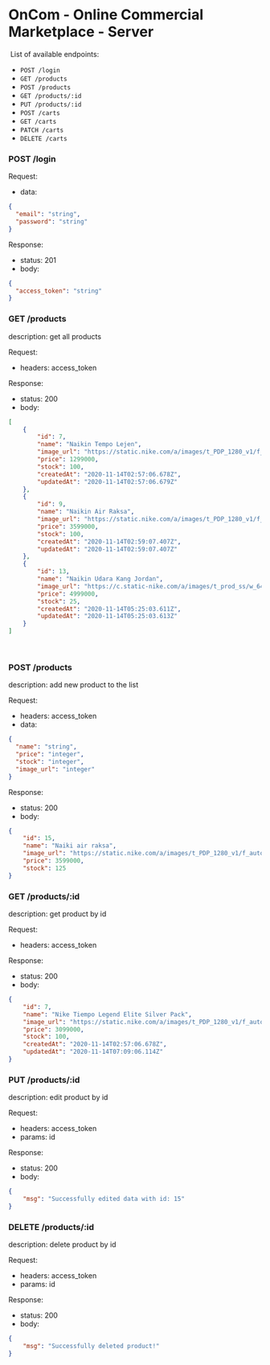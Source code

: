 # OnCom - Online Commercial Marketplace - Server

​
List of available endpoints:
​
- `POST /login`
- `GET /products`
- `POST /products`
- `GET /products/:id`
- `PUT /products/:id`
- `POST /carts`
- `GET /carts`
- `PATCH /carts`
- `DELETE /carts`

### POST /login

Request:

- data:

```json
{
  "email": "string",
  "password": "string"
}
```

Response:

- status: 201
- body:
  ​

```json
{
  "access_token": "string"
}
```

### GET /products

description: 
  get all products

Request:

- headers: access_token

Response:

- status: 200
- body:
  ​

```json
[
    {
        "id": 7,
        "name": "Naikin Tempo Lejen",
        "image_url": "https://static.nike.com/a/images/t_PDP_1280_v1/f_auto,q_auto:eco/2fbb7f8f-d64c-4866-8846-ccbcb7fbc45d/tiempo-legend-8-pro-fg-football-boot-LmtpWd.jpg",
        "price": 1299000,
        "stock": 100,
        "createdAt": "2020-11-14T02:57:06.678Z",
        "updatedAt": "2020-11-14T02:57:06.679Z"
    },
    {
        "id": 9,
        "name": "Naikin Air Raksa",
        "image_url": "https://static.nike.com/a/images/t_PDP_1280_v1/f_auto,q_auto:eco/79fa40fd-7a38-4e16-87f6-19e8b65c3608/mercurial-superfly-7-pro-fg-football-boot-wjHPL4.jpg",
        "price": 3599000,
        "stock": 100,
        "createdAt": "2020-11-14T02:59:07.407Z",
        "updatedAt": "2020-11-14T02:59:07.407Z"
    },
    {
        "id": 13,
        "name": "Naikin Udara Kang Jordan",
        "image_url": "https://c.static-nike.com/a/images/t_prod_ss/w_640,c_limit,q_auto,f_auto/a2xc2snk9pr1tnwl8j53/womens-air-jordan-i-twist-release-date.jpg",
        "price": 4999000,
        "stock": 25,
        "createdAt": "2020-11-14T05:25:03.611Z",
        "updatedAt": "2020-11-14T05:25:03.613Z"
    }
]
```
​

### POST /products

description: 
  add new product to the list

Request:

- headers: access_token
- data: 
```json
{
  "name": "string",
  "price": "integer",
  "stock": "integer",
  "image_url": "integer"
}
```

Response:

- status: 200
- body:

```json
{
    "id": 15,
    "name": "Naiki air raksa",
    "image_url": "https://static.nike.com/a/images/t_PDP_1280_v1/f_auto,q_auto:eco/79fa40fd-7a38-4e16-87f6-19e8b65c3608/mercurial-superfly-7-pro-fg-football-boot-wjHPL4.jpg",
    "price": 3599000,
    "stock": 125
}
```


### GET /products/:id

description: 
  get product by id

Request:

- headers: access_token

Response:

- status: 200
- body:

```json
{
    "id": 7,
    "name": "Nike Tiempo Legend Elite Silver Pack",
    "image_url": "https://static.nike.com/a/images/t_PDP_1280_v1/f_auto,q_auto:eco/2fbb7f8f-d64c-4866-8846-ccbcb7fbc45d/tiempo-legend-8-pro-fg-football-boot-LmtpWd.jpg",
    "price": 3099000,
    "stock": 100,
    "createdAt": "2020-11-14T02:57:06.678Z",
    "updatedAt": "2020-11-14T07:09:06.114Z"
}
```


### PUT /products/:id

description: 
  edit product by id

Request:

- headers: access_token
- params: id

Response:

- status: 200
- body:

```json
{
    "msg": "Successfully edited data with id: 15"
}
```


### DELETE /products/:id

description: 
  delete product by id

Request:

- headers: access_token
- params: id

Response:

- status: 200
- body:

```json
{
    "msg": "Successfully deleted product!"
}
```